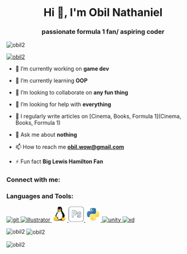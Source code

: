 <h1 align="center">Hi 👋, I'm Obil Nathaniel</h1>
<h3 align="center">passionate formula 1 fan/ aspiring coder</h3>

<p align="left"> <img src="https://komarev.com/ghpvc/?username=obil2&label=Profile%20views&color=0e75b6&style=flat" alt="obil2" /> </p>

<p align="left"> <a href="https://github.com/ryo-ma/github-profile-trophy"><img src="https://github-profile-trophy.vercel.app/?username=obil2" alt="obil2" /></a> </p>

- 🔭 I’m currently working on **game dev**

- 🌱 I’m currently learning **OOP**

- 👯 I’m looking to collaborate on **any fun thing**

- 🤝 I’m looking for help with **everything**

- 📝 I regularly write articles on [Cinema, Books, Formula 1](Cinema, Books, Formula 1)

- 💬 Ask me about **nothing**

- 📫 How to reach me **obil.wow@gmail.com**

- ⚡ Fun fact **Big Lewis Hamilton Fan**

<h3 align="left">Connect with me:</h3>
<p align="left">
</p>

<h3 align="left">Languages and Tools:</h3>
<p align="left"> <a href="https://git-scm.com/" target="_blank" rel="noreferrer"> <img src="https://www.vectorlogo.zone/logos/git-scm/git-scm-icon.svg" alt="git" width="40" height="40"/> </a> <a href="https://www.adobe.com/in/products/illustrator.html" target="_blank" rel="noreferrer"> <img src="https://www.vectorlogo.zone/logos/adobe_illustrator/adobe_illustrator-icon.svg" alt="illustrator" width="40" height="40"/> </a> <a href="https://www.linux.org/" target="_blank" rel="noreferrer"> <img src="https://raw.githubusercontent.com/devicons/devicon/master/icons/linux/linux-original.svg" alt="linux" width="40" height="40"/> </a> <a href="https://www.photoshop.com/en" target="_blank" rel="noreferrer"> <img src="https://raw.githubusercontent.com/devicons/devicon/master/icons/photoshop/photoshop-line.svg" alt="photoshop" width="40" height="40"/> </a> <a href="https://www.python.org" target="_blank" rel="noreferrer"> <img src="https://raw.githubusercontent.com/devicons/devicon/master/icons/python/python-original.svg" alt="python" width="40" height="40"/> </a> <a href="https://unity.com/" target="_blank" rel="noreferrer"> <img src="https://www.vectorlogo.zone/logos/unity3d/unity3d-icon.svg" alt="unity" width="40" height="40"/> </a> <a href="https://www.adobe.com/products/xd.html" target="_blank" rel="noreferrer"> <img src="https://cdn.worldvectorlogo.com/logos/adobe-xd.svg" alt="xd" width="40" height="40"/> </a> </p>

<p><img align="left" src="https://github-readme-stats.vercel.app/api/top-langs?username=obil2&show_icons=true&locale=en&layout=compact" alt="obil2" /></p>

<p>&nbsp;<img align="center" src="https://github-readme-stats.vercel.app/api?username=obil2&show_icons=true&locale=en" alt="obil2" /></p>

<p><img align="center" src="https://github-readme-streak-stats.herokuapp.com/?user=obil2&" alt="obil2" /></p>
